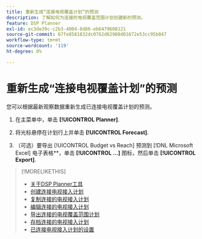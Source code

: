 ```yaml
---
title: 重新生成“连接电视覆盖计划”的预测
description: 了解如何为连接的电视覆盖范围计划创建新的预测。
feature: DSP Planner
exl-id: ec3de39c-c2b3-4004-8d86-eb6479608121
source-git-commit: 67fe8581832dc0762d62908d01672e53cc95b847
workflow-type: tm+mt
source-wordcount: '119'
ht-degree: 0%

---
```


# 重新生成“连接电视覆盖计划”的预测

您可以根据最新观察数据重新生成已连接电视覆盖计划的预测。

1. 在主菜单中，单击 **[!UICONTROL Planner]**.

1. 将光标悬停在计划行上并单击 **[!UICONTROL Forecast]**.

1. （可选）要导出 [!UICONTROL Budget vs Reach] 预测到 [!DNL Microsoft Excel] 电子表格**，单击 **[!UICONTROL ...]** 图标，然后单击 **[!UICONTROL Export]**.

>[!MORELIKETHIS]
>
>* [关于DSP Planner工具](planner-about.md)
>* [创建连接电视接入计划](planner-create.md)
>* [复制连接的电视接入计划](planner-duplicate.md)
>* [编辑连接的电视接入计划](planner-edit.md)
>* [导出连接的电视覆盖范围计划](planner-export.md)
>* [存档连接的电视接入计划](planner-archive.md)
>* [已连接电视接入计划的设置](planner-settings.md)
